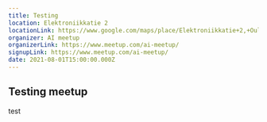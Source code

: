 ```yaml
---
title: Testing
location: Elektroniikkatie 2
locationLink: https://www.google.com/maps/place/Elektroniikkatie+2,+Oulu+Finland
organizer: AI meetup
organizerLink: https://www.meetup.com/ai-meetup/
signupLink: https://www.meetup.com/ai-meetup/
date: 2021-08-01T15:00:00.000Z
---
```


## Testing meetup

test
      